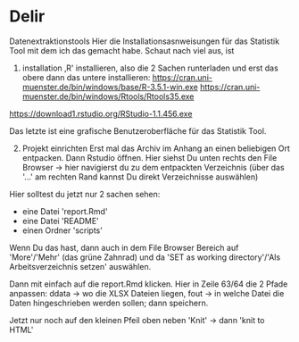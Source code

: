 # Delir
Datenextraktionstools
Hier die Installationsasnweisungen für das Statistik Tool mit dem ich das
gemacht habe. Schaut nach viel aus, ist

1) installation
‚R' installieren, also die 2 Sachen runterladen und erst das
obere dann das untere installieren:
https://cran.uni-muenster.de/bin/windows/base/R-3.5.1-win.exe
https://cran.uni-muenster.de/bin/windows/Rtools/Rtools35.exe

https://download1.rstudio.org/RStudio-1.1.456.exe

Das letzte ist eine grafische Benutzeroberfläche für das Statistik Tool.

2) Projekt einrichten
Erst mal das Archiv im Anhang an einen beliebigen Ort entpacken.
Dann Rstudio öffnen. Hier siehst Du unten rechts den File Browser -> hier
navigierst du zu dem entpackten Verzeichnis (über das '...' am rechten
Rand kannst Du direkt Verzeichnisse auswählen)

Hier solltest du jetzt nur 2 sachen sehen:
- eine Datei 'report.Rmd'
- eine Datei 'README'
- einen Ordner 'scripts'

Wenn Du das hast, dann auch in dem File Browser Bereich auf 'More'/'Mehr'
(das grüne Zahnrad) und da 'SET as working directory'/'Als
Arbeitsverzeichnis setzen' auswählen.

Dann mit einfach auf die report.Rmd klicken. Hier in Zeile 63/64 die 2
Pfade anpassen: ddata -> wo die XLSX Dateien liegen, fout -> in welche
Datei die Daten hingeschrieben werden sollen; dann speichern.

Jetzt nur noch auf den kleinen Pfeil oben neben 'Knit' -> dann 'knit to
HTML'
